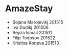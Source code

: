 # AmazeStay
<ul>
<li>Bojana Marojevikj 201515 </li>
<li>Iva Dodikj 201506 </li>
<li>Beyza Ismail 201511 </li>
<li>Filip Todosov 201522 </li>
<li>Kristina Koneva 201513 </li>
</ul>


